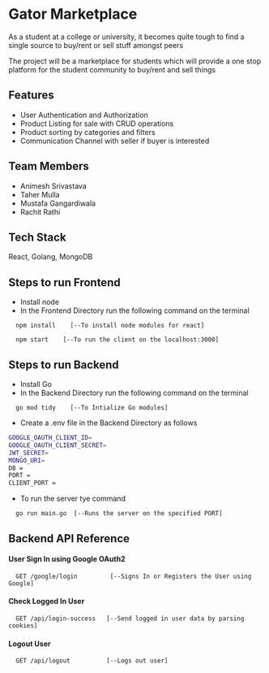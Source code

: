 
# Gator Marketplace

As a student at a college or university,  it becomes quite tough to find a single source to buy/rent or sell stuff amongst peers

The project will be a marketplace for students which will provide a one stop platform for the student community to buy/rent and sell things


## Features
* User Authentication and Authorization
* Product Listing for sale with CRUD operations
* Product sorting by categories and filters
* Communication Channel with seller if buyer is interested
## Team Members
* Animesh Srivastava
* Taher Mulla
* Mustafa Gangardiwala
* Rachit Rathi
## Tech Stack
React, Golang, MongoDB



## Steps to run Frontend
- Install node
- In the Frontend Directory run the following command on the terminal

```
  npm install    [--To install node modules for react]
```
```
  npm start    [--To run the client on the localhost:3000]
```
## Steps to run Backend
- Install Go
- In the Backend Directory run the following command on the terminal

```
  go mod tidy    [--To Intialize Go modules]
```
- Create a .env file in the Backend Directory as follows

```bash
GOOGLE_OAUTH_CLIENT_ID=
GOOGLE_OAUTH_CLIENT_SECRET=
JWT_SECRET=
MONGO_URI=
DB = 
PORT = 
CLIENT_PORT = 
```
- To run the server tye command
```
  go run main.go  [--Runs the server on the specified PORT]
```
## Backend API Reference

#### User Sign In using Google OAuth2

```
  GET /google/login         [--Signs In or Registers the User using Google]
```
#### Check Logged In User

```
  GET /api/login-success   [--Send logged in user data by parsing cookies]
```

#### Logout User

```
  GET /api/logout          [--Logs out user]
```


